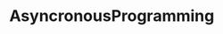 # AsyncronousProgramming

<!-- echo "# AsyncronousProgramming" >> README.md
  git init
  git add README.md
  git commit -m "first commit"
  git branch -M main
  git remote add origin https://github.com/Jahirul-Islam-Jantu/AsyncronousProgramming.git
  git push -u origin main
  git remote add origin https://github.com/Jahirul-Islam-Jantu/AsyncronousProgramming.git
  git branch -M main
  git push -u origin main
   -->
